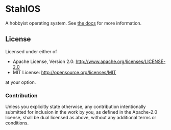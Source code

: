 StahlOS
=======

A hobbyist operating system. See [the docs](https://remexre.xyz/stahlos) for more information.

License
-------

Licensed under either of

-	Apache License, Version 2.0: http://www.apache.org/licenses/LICENSE-2.0
-	MIT License: http://opensource.org/licenses/MIT

at your option.

### Contribution

Unless you explicitly state otherwise, any contribution intentionally submitted for inclusion in the work by you, as defined in the Apache-2.0 license, shall be dual licensed as above, without any additional terms or conditions.
